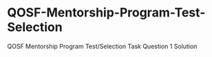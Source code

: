 # QOSF-Mentorship-Program-Test-Selection
QOSF Mentorship Program Test/Selection Task Question 1 Solution
